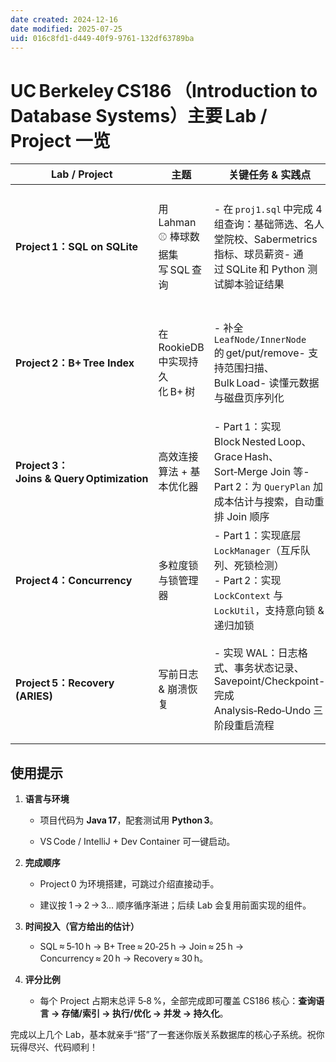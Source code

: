 ```yaml
---
date created: 2024-12-16
date modified: 2025-07-25
uid: 016c8fd1-d449-40f9-9761-132df63789ba
---
```

# UC Berkeley CS186 （Introduction to Database Systems）主要 Lab / Project 一览

| Lab / Project                            | 主题                       | 关键任务 & 实践点                                                                                             | 收获技能                               |
| ---------------------------------------- | ------------------------ | ------------------------------------------------------------------------------------------------------ | ---------------------------------- |
| **Project 1：SQL on SQLite**              | 用 Lahman ⚾ 棒球数据集写 SQL 查询 | - 在 `proj1.sql` 中完成 4 组查询：基础筛选、名人堂院校、Sabermetrics 指标、球员薪资- 通过 SQLite 和 Python 测试脚本验证结果                 | 熟练掌握选择 / 聚合 / 嵌套子查询与视图的写法，理解真实数据模式 |
| **Project 2：B+ Tree Index**              | 在 RookieDB 中实现持久化 B+ 树   | - 补全 `LeafNode/InnerNode` 的 get/put/remove- 支持范围扫描、Bulk Load- 读懂元数据与磁盘页序列化                             | 数据页格式、索引插入 & 分裂、批量构建等底层索引实现        |
| **Project 3：Joins & Query Optimization** | 高效连接算法 + 基本优化器           | - Part 1：实现 Block Nested Loop、Grace Hash、Sort‑Merge Join 等- Part 2：为 `QueryPlan` 加成本估计与搜索，自动重排 Join 顺序 | I/O‑aware 算法、外排序、统计代价模型、启发式优化      |
| **Project 4：Concurrency**                | 多粒度锁与锁管理器                | - Part 1：实现底层 `LockManager`（互斥队列、死锁检测）<br>- Part 2：实现 `LockContext` 与 `LockUtil`，支持意向锁 & 递归加锁          | 两阶段锁、IX/IS/X/S 意向层次、并发事务调度         |
| **Project 5：Recovery (ARIES)**           | 写前日志 & 崩溃恢复              | - 实现 WAL：日志格式、事务状态记录、Savepoint/Checkpoint- 完成 Analysis‑Redo‑Undo 三阶段重启流程                               | ARIES 协议、脏页表 / 事务表维护、日志回放与补偿记录     |

## 使用提示

1. **语言与环境**
    
    - 项目代码为 **Java 17**，配套测试用 **Python 3**。
        
    - VS Code / IntelliJ + Dev Container 可一键启动。
        
2. **完成顺序**
    
    - Project 0 为环境搭建，可跳过介绍直接动手。
        
    - 建议按 1 → 2 → 3… 顺序循序渐进；后续 Lab 会复用前面实现的组件。
        
3. **时间投入（官方给出的估计）**
    
    - SQL ≈ 5‑10 h → B+ Tree ≈ 20‑25 h → Join ≈ 25 h → Concurrency ≈ 20 h → Recovery ≈ 30 h。
        
4. **评分比例**
    
    - 每个 Project 占期末总评 5‑8 %，全部完成即可覆盖 CS186 核心：**查询语言 → 存储/索引 → 执行/优化 → 并发 → 持久化**。
        

完成以上几个 Lab，基本就亲手“搭”了一套迷你版关系数据库的核心子系统。祝你玩得尽兴、代码顺利！
